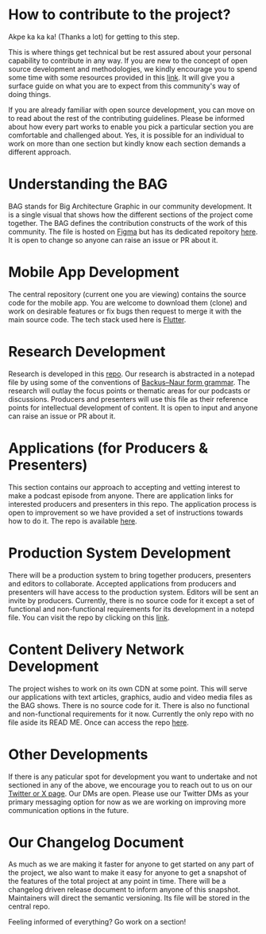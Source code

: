 
# How to contribute to the project?

Akpe ka ka ka! (Thanks a lot) for getting to this step.

This is where things get technical but be rest assured about your personal capability to contribute in any way. If you are new to the concept of open source development and methodologies, we kindly encourage you to spend some time with some resources provided in this [link](https://intelligent-olive-8dc.notion.site/Open-Source-Introduction-4460855a4bc14383ba0a1b990746335d?pvs=4). It will give you a surface guide on what you are to expect from this community's way of doing things.

If you are already familiar with open source development, you can move on to read about the rest of the contributing guidelines. Please be informed about how every part works to enable you pick a particular section you are comfortable and challenged about. Yes, it is possible for an individual to work on more than one section but kindly know each section demands a different approach. 

# Understanding the BAG

BAG stands for Big Architecture Graphic in our community development. It is a single visual that shows how the different sections of the project come together. The BAG defines the contribution constructs of the work of this community. The file is hosted on [Figma]() but has its dedicated repoitory [here](). It is open to change so anyone can raise an issue or PR about it. 

# Mobile App Development

The central repository (current one you are viewing) contains the source code for the mobile app. You are welcome to download them (clone) and work on desirable features or fix bugs then request to merge it with the main source code. The tech stack used here is [Flutter](https://flutter.dev/).

# Research Development

Research is developed in this [repo](https://github.com/eweviwo/research). Our research is abstracted in a notepad file by using some of the conventions of [Backus–Naur form grammar](). The research will outlay the focus points or thematic areas for our podcasts or discussions. Producers and presenters will use this file as their reference points for intellectual development of content. It is open to input and anyone can raise an issue or PR about it.

# Applications (for Producers & Presenters)

This section contains our approach to accepting and vetting interest to make a podcast episode from anyone. There are application links for interested producers and presenters in this repo. The application process is open to improvement so we have provided a set of instructions towards how to do it. The repo is available [here](https://github.com/eweviwo/applications).

# Production System Development 

There will be a production system to bring together producers, presenters and editors to collaborate. Accepted applications from producers and presenters will have access to the production system. Editors will be sent an invite by producers. Currently, there is no source code for it except a set of functional and non-functional requirements for its development in a notepd file. You can visit the repo by clicking on this [link](https://github.com/eweviwo/system).

# Content Delivery Network Development

The project wishes to work on its own CDN at some point. This will serve our applications with text articles, graphics, audio and video media files as the BAG shows. There is no source code for it. There is also no functional and non-functional requirements for it now. Currently the only repo with no file aside its READ ME. Once can access the repo [here](https://github.com/eweviwo/cdn). 

# Other Developments

If there is any paticular spot for development you want to undertake and not sectioned in any of the above, we encourage you to reach out to us on our [Twitter or X page](https://twitter.com/eweviwo). Our DMs are open. Please use our Twitter DMs as your primary messaging option for now as we are working on improving more communication options in the future.

# Our Changelog Document

As much as we are making it faster for anyone to get started on any part of the project, we also want to make it easy for anyone to get a snapshot of the features of the total project at any point in time. There will be a changelog driven release document to inform anyone of this snapshot. Maintainers will direct the semantic versioning. Its file will be stored in the central repo.

Feeling informed of everything? Go work on a section!
